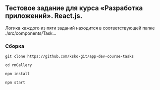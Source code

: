 ## Тестовое задание для курса «Разработка приложений». React.js.
Логика каждого из пяти заданий находится в соответствующей папке ./src/components/Task...
### Сборка
```
git clone https://github.com/ksko-git/app-dev-course-tasks
```
```
cd rnGallery
```
```
npm install
```
```
npm start
```
